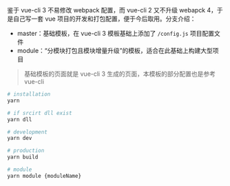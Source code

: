 鉴于 vue-cli 3 不易修改 webpack
 配置，而 vue-cli 2 又不升级 webapck 4，于是自己写一套 vue 项目的开发和打包配置，便于今后取用。分支介绍：

- master：基础模板，在 vue-cli 3 模板基础上添加了 `/config.js` 项目配置文件
- module：“分模块打包且模块增量升级”的模板，适合在此基础上构建大型项目

> 基础模板的页面就是 vue-cli 3 生成的页面，本模板的部分配置也是参考 vue-cli

```bash
# installation
yarn

# if srcirt dll exist
yarn dll

# development
yarn dev

# production
yarn build

# module
yarn module {moduleName}
```
